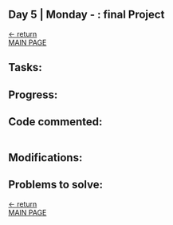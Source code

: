 
## Day 5 | Monday - : final Project
  
[← return](https://github.com/andresugartechea/introToIM/blob/main/finalProject/day4/day4.md)  
[MAIN PAGE](https://github.com/andresugartechea/introToIM/blob/main/finalProject/journal.md)  

## Tasks:


## Progress:



## Code commented: 



````

````



## Modifications:



## Problems to solve:

[← return](https://github.com/andresugartechea/introToIM/blob/main/finalProject/day4/day4.md)  
[MAIN PAGE](https://github.com/andresugartechea/introToIM/blob/main/finalProject/journal.md)  


